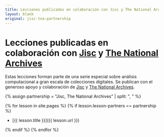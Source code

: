 ```yaml
---
title: Lecciones publicadas en colaboración con Jisc y The National Archives
layout: blank
original: jisc-tna-partnership
---
```


# Lecciones publicadas en colaboración con [Jisc](https://www.jisc.ac.uk/) y [The National Archives](https://www.nationalarchives.gov.uk/)

<!-- Partnership blurb -->
Estas lecciones forman parte de una serie especial sobre análisis computacional a gran escala de colecciones digitales. Se publican con el generoso apoyo y colaboración de [Jisc](https://www.jisc.ac.uk/) y [The National Archives](https://www.nationalarchives.gov.uk/).

<!-- Defines an array to find the lessons that are part of the partnership -->
{% assign partnership = "Jisc, The National Archives" | split: ", " %}

<!-- Loops through the lessons to find the ones that are part of the partnership -->
{% for lesson in site.pages %}
{% if lesson.lesson-partners == partnership %}

- [{{ lesson.title }}]({{ lesson.url }})

{% endif %}
{% endfor %}
